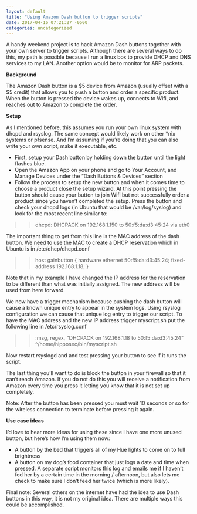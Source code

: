 ```yaml
---
layout: default
title: "Using Amazon Dash button to trigger scripts"
date: 2017-04-16 07:21:27 -0500
categories: uncategorized
---
```


A handy weekend project is to hack Amazon Dash buttons together with your own server to trigger scripts. Although there are several ways to do this, my path is possible because I run a linux box to provide DHCP and DNS services to my LAN. Another option would be to monitor for ARP packets.

**Background**

The Amazon Dash button is a $5 device from Amazon (usually offset with a $5 credit) that allows you to push a button and order a specific product. When the button is pressed the device wakes up, connects to Wifi, and reaches out to Amazon to complete the order.

**Setup**

As I mentioned before, this assumes you run your own linux system with dhcpd and rsyslog. The same concept would likely work on other *nix systems or pfsense. And I’m assuming if you’re doing that you can also write your own script, make it executable, etc.

* First, setup your Dash button by holding down the button until the light flashes blue.
* Open the Amazon App on your phone and go to Your Account, and Manage Devices under the “Dash Buttons & Devices” section
* Follow the process to setup the new button and when it comes time to choose a product close the setup wizard.
At this point pressing the button should cause your button to join Wifi but not successfully order a product since you haven’t completed the setup. Press the button and check your dhcpd logs (in Ubuntu that would be /var/log/syslog) and look for the most recent line similar to:

>> dhcpd: DHCPACK on 192.168.1.150 to 50:f5:da:d3:45:24 via eth0

The important thing to get from this line is the MAC address of the dash button. We need to use the MAC to create a DHCP reservation which in Ubuntu is in /etc/dhcp/dhcpd.conf

>> host gainbutton { hardware ethernet 50:f5:da:d3:45:24; fixed-address 192.168.1.18; }

Note that in my example I have changed the IP address for the reservation to be different than what was initially assigned. The new address will be used from here forward.

We now have a trigger mechanism because pushing the dash button will cause a known unique entry to appear in the system logs. Using rsyslog configuration we can cause that unique log entry to trigger our script. To have the MAC address and the new IP address  trigger myscript.sh put the following line in /etc/rsyslog.conf

>> :msg, regex, "DHCPACK on 192.168.1.18 to 50:f5:da:d3:45:24" ^/home/hipposec/bin/myscript.sh

Now restart rsyslogd and and test pressing your button to see if it runs the script.

The last thing you’ll want to do is block the button in your firewall so that it can’t reach Amazon. If you do not do this you will receive a notification from Amazon every time you press it letting you know that it is not set up completely.

Note: After the button has been pressed you must wait 10 seconds or so for the wireless connection to terminate before pressing it again.

**Use case ideas**

I’d love to hear more ideas for using these since I have one more unused button, but here’s how I’m using them now:

* A button by the bed that triggers all of my Hue lights to come on to full brightness
* A button on my dog’s food container that just logs a date and time when pressed. A separate script monitors this log and emails me if I haven’t fed her by a certain time in the morning / afternoon, but also lets me check to make sure I don’t feed her twice (which is more likely).

Final note: Several others on the internet have had the idea to use Dash buttons in this way, it is not my original idea. There are multiple ways this could be accomplished.
